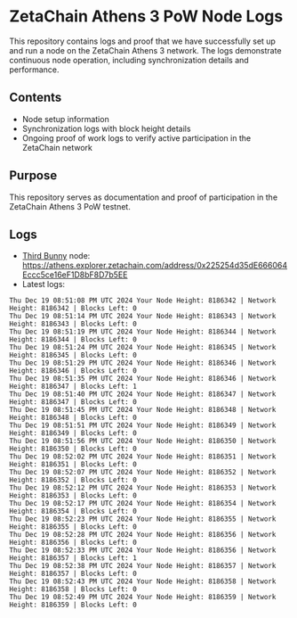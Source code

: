 # ZetaChain Athens 3 PoW Node Logs
This repository contains logs and proof that we have successfully set up and run a node on the ZetaChain Athens 3 network. The logs demonstrate continuous node operation, including synchronization details and performance.

## Contents
- Node setup information
- Synchronization logs with block height details
- Ongoing proof of work logs to verify active participation in the ZetaChain network

## Purpose
This repository serves as documentation and proof of participation in the ZetaChain Athens 3 PoW testnet.

## Logs

- [Third Bunny](https://thirdbunny.xyz/) node: https://athens.explorer.zetachain.com/address/0x225254d35dE666064Eccc5ce16eF1D8bF8D7b5EE
- Latest logs:
```
Thu Dec 19 08:51:08 PM UTC 2024 Your Node Height: 8186342 | Network Height: 8186342 | Blocks Left: 0
Thu Dec 19 08:51:14 PM UTC 2024 Your Node Height: 8186343 | Network Height: 8186343 | Blocks Left: 0
Thu Dec 19 08:51:19 PM UTC 2024 Your Node Height: 8186344 | Network Height: 8186344 | Blocks Left: 0
Thu Dec 19 08:51:24 PM UTC 2024 Your Node Height: 8186345 | Network Height: 8186345 | Blocks Left: 0
Thu Dec 19 08:51:29 PM UTC 2024 Your Node Height: 8186346 | Network Height: 8186346 | Blocks Left: 0
Thu Dec 19 08:51:35 PM UTC 2024 Your Node Height: 8186346 | Network Height: 8186347 | Blocks Left: 1
Thu Dec 19 08:51:40 PM UTC 2024 Your Node Height: 8186347 | Network Height: 8186347 | Blocks Left: 0
Thu Dec 19 08:51:45 PM UTC 2024 Your Node Height: 8186348 | Network Height: 8186348 | Blocks Left: 0
Thu Dec 19 08:51:51 PM UTC 2024 Your Node Height: 8186349 | Network Height: 8186349 | Blocks Left: 0
Thu Dec 19 08:51:56 PM UTC 2024 Your Node Height: 8186350 | Network Height: 8186350 | Blocks Left: 0
Thu Dec 19 08:52:02 PM UTC 2024 Your Node Height: 8186351 | Network Height: 8186351 | Blocks Left: 0
Thu Dec 19 08:52:07 PM UTC 2024 Your Node Height: 8186352 | Network Height: 8186352 | Blocks Left: 0
Thu Dec 19 08:52:12 PM UTC 2024 Your Node Height: 8186353 | Network Height: 8186353 | Blocks Left: 0
Thu Dec 19 08:52:17 PM UTC 2024 Your Node Height: 8186354 | Network Height: 8186354 | Blocks Left: 0
Thu Dec 19 08:52:23 PM UTC 2024 Your Node Height: 8186355 | Network Height: 8186355 | Blocks Left: 0
Thu Dec 19 08:52:28 PM UTC 2024 Your Node Height: 8186356 | Network Height: 8186356 | Blocks Left: 0
Thu Dec 19 08:52:33 PM UTC 2024 Your Node Height: 8186356 | Network Height: 8186357 | Blocks Left: 1
Thu Dec 19 08:52:38 PM UTC 2024 Your Node Height: 8186357 | Network Height: 8186357 | Blocks Left: 0
Thu Dec 19 08:52:43 PM UTC 2024 Your Node Height: 8186358 | Network Height: 8186358 | Blocks Left: 0
Thu Dec 19 08:52:49 PM UTC 2024 Your Node Height: 8186359 | Network Height: 8186359 | Blocks Left: 0
```
